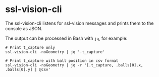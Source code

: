 # ssl-vision-cli

The ssl-vision-cli listens for ssl-vision messages and prints them to the console as JSON.

The output can be processed in Bash with `jq`, for example:

```shell
# Print t_capture only
ssl-vision-cli -noGeometry | jq '.t_capture'

# Print t_capture with ball position in csv format
ssl-vision-cli -noGeometry | jq -r '[.t_capture, .balls[0].x, .balls[0].y] | @csv'
```

